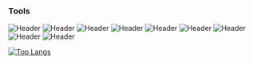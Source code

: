 ### Tools
![Header](https://img.shields.io/badge/Jira-090909?style=for-the-badge&logo=jira&logoColor=136be1)
![Header](https://img.shields.io/badge/redmine-090909?style=for-the-badge&logo=redmine&logoColor=AE1400)
![Header](https://img.shields.io/badge/Postman-090909?style=for-the-badge&logo=postman&logoColor=f76935)
![Header](https://img.shields.io/badge/Swagger-090909?style=for-the-badge&logo=swagger&logoColor=7ede2b)
![Header](https://img.shields.io/badge/Github-090909?style=for-the-badge&logo=github&logoColor=8cc4d7)
![Header](https://img.shields.io/badge/postgresql-090909?style=for-the-badge&logo=postgresql&logoColor=00618a)
![Header](https://img.shields.io/badge/DevTools-090909?style=for-the-badge&logo=googlechrome&logoColor=2674f2)
![Header](https://img.shields.io/badge/graylog-090909?style=for-the-badge&logo=graylog&logoColor=FF3835)
![Header](https://img.shields.io/badge/charlesproxy-090909?style=for-the-badge&logo=charlesproxy&logoColor=2674f2)


<!-- [![Anurag's GitHub stats](https://github-readme-stats.vercel.app/api?username=evergaarden&show_icons=tru&theme=dark)](https://github.com/anuraghazra/github-readme-stats)-->

[![Top Langs](https://github-readme-stats.vercel.app/api/top-langs/?username=evergaarden&layout=compact&hide=html,css&theme=dark)](https://github.com/anuraghazra/github-readme-stats)
